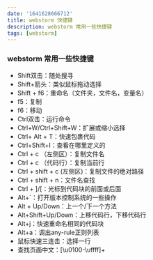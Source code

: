 ```yaml
---
date: '1641628666712' 
title: webstorm 快捷键 
description: webstorm 常用一些快捷键
tags: [webstorm]
---
```


### webstorm 常用一些快捷键
- Shift双击：随处搜寻
- Shift+箭头：类似鼠标拖动选择
- Shift + f6：重命名（文件夹，文件名，变量名）
- f5：复制
- f6：移动
- Ctrl双击：运行命令
- Ctrl+W/Ctrl+Shift+W：扩展或缩小选择
- Ctrl+ Alt + T：快速包裹代码
- Ctrl+Shift+I：查看在哪里定义的
- Ctrl + c （左侧区）：复制文件名
- Ctrl + c （代码行）：复制当前行
- Ctrl + shift + c (左侧区)：复制文件的绝对路径
- Ctrl + shift + n：文件名查找
- Ctrl + ]/[：光标到代码块的前面或后面
- Alt+`：打开版本控制系统的一些操作
- Alt + Up/Down：上一个/下一个方法
- Alt+Shift+Up/Down：上移代码行，下移代码行
- Alt+j：快速重命名相同的代码块
- Alt+a：调出any-rule正则列表
- 鼠标快速三连击：选择一行
- 查找页面中文：[\u0100-\uffff]+
